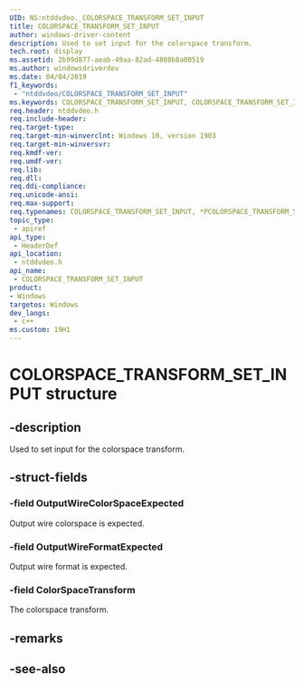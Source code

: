 ```yaml
---
UID: NS:ntddvdeo._COLORSPACE_TRANSFORM_SET_INPUT
title: COLORSPACE_TRANSFORM_SET_INPUT
author: windows-driver-content
description: Used to set input for the colorspace transform.
tech.root: display
ms.assetid: 2b99d877-aeab-49aa-82ad-4808b8a00519
ms.author: windowsdriverdev
ms.date: 04/04/2019
f1_keywords:
 - "ntddvdeo/COLORSPACE_TRANSFORM_SET_INPUT"
ms.keywords: COLORSPACE_TRANSFORM_SET_INPUT, COLORSPACE_TRANSFORM_SET_INPUT, *PCOLORSPACE_TRANSFORM_SET_INPUT, 
req.header: ntddvdeo.h
req.include-header:
req.target-type:
req.target-min-winverclnt: Windows 10, version 1903
req.target-min-winversvr:
req.kmdf-ver:
req.umdf-ver:
req.lib:
req.dll:
req.ddi-compliance:
req.unicode-ansi:
req.max-support:
req.typenames: COLORSPACE_TRANSFORM_SET_INPUT, *PCOLORSPACE_TRANSFORM_SET_INPUT
topic_type: 
 - apiref
api_type: 
 - HeaderDef
api_location: 
 - ntddvdeo.h
api_name: 
 - COLORSPACE_TRANSFORM_SET_INPUT
product:
- Windows
targetos: Windows
dev_langs:
 - c++
ms.custom: 19H1
---
```


# COLORSPACE_TRANSFORM_SET_INPUT structure

## -description

Used to set input for the colorspace transform.

## -struct-fields

### -field OutputWireColorSpaceExpected

Output wire colorspace is expected.

### -field OutputWireFormatExpected

Output wire format is expected.

### -field ColorSpaceTransform
 
The colorspace transform.

## -remarks

## -see-also
